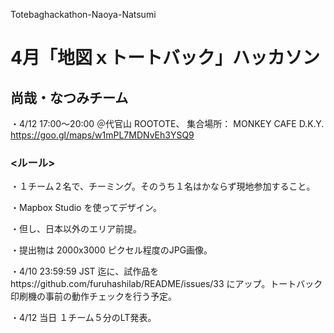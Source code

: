 Totebaghackathon-Naoya-Natsumi
# 4月「地図ｘトートバック」ハッカソン

## 尚哉・なつみチーム

・4/12 17:00〜20:00 ＠代官山 ROOTOTE、
集合場所： MONKEY CAFE D.K.Y. https://goo.gl/maps/w1mPL7MDNvEh3YSQ9


### <ルール>

・１チーム２名で、チーミング。そのうち１名はかならず現地参加すること。

・Mapbox Studio を使ってデザイン。

・但し、日本以外のエリア前提。

・提出物は 2000x3000 ピクセル程度のJPG画像。

・4/10 23:59:59 JST 迄に、試作品をhttps://github.com/furuhashilab/README/issues/33 にアップ。トートバック印刷機の事前の動作チェックを行う予定。

・4/12 当日 １チーム５分のLT発表。
